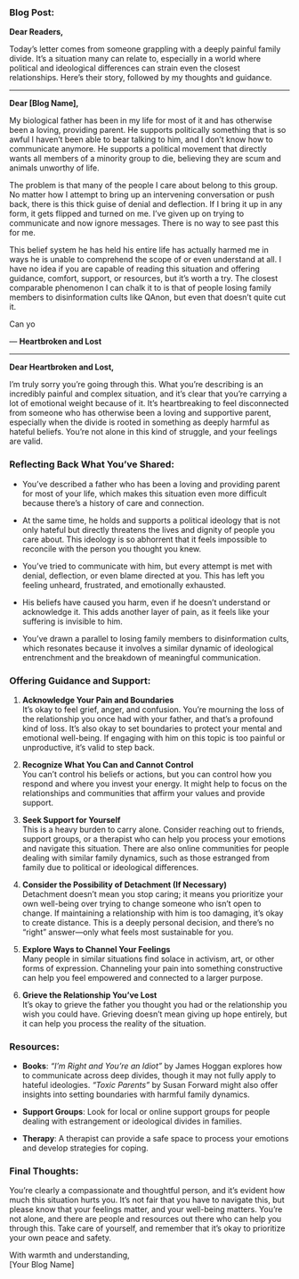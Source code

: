 ### **Blog Post**:

**Dear Readers,**

Today’s letter comes from someone grappling with a deeply painful family divide. It’s a situation many can relate to, especially in a world where political and ideological differences can strain even the closest relationships. Here’s their story, followed by my thoughts and guidance.

---

**Dear [Blog Name],**

My biological father has been in my life for most of it and has otherwise been a loving, providing parent. He supports politically something that is so awful I haven’t been able to bear talking to him, and I don’t know how to communicate anymore. He supports a political movement that directly wants all members of a minority group to die, believing they are scum and animals unworthy of life.

The problem is that many of the people I care about belong to this group. No matter how I attempt to bring up an intervening conversation or push back, there is this thick guise of denial and deflection. If I bring it up in any form, it gets flipped and turned on me. I’ve given up on trying to communicate and now ignore messages. There is no way to see past this for me.

This belief system he has held his entire life has actually harmed me in ways he is unable to comprehend the scope of or even understand at all. I have no idea if you are capable of reading this situation and offering guidance, comfort, support, or resources, but it’s worth a try. The closest comparable phenomenon I can chalk it to is that of people losing family members to disinformation cults like QAnon, but even that doesn’t quite cut it.

Can yo

— **Heartbroken and Lost**

---

**Dear Heartbroken and Lost,**

I’m truly sorry you’re going through this. What you’re describing is an incredibly painful and complex situation, and it’s clear that you’re carrying a lot of emotional weight because of it. It’s heartbreaking to feel disconnected from someone who has otherwise been a loving and supportive parent, especially when the divide is rooted in something as deeply harmful as hateful beliefs. You’re not alone in this kind of struggle, and your feelings are valid.

### **Reflecting Back What You’ve Shared:**

- You’ve described a father who has been a loving and providing parent for most of your life, which makes this situation even more difficult because there’s a history of care and connection.
    
- At the same time, he holds and supports a political ideology that is not only hateful but directly threatens the lives and dignity of people you care about. This ideology is so abhorrent that it feels impossible to reconcile with the person you thought you knew.
    
- You’ve tried to communicate with him, but every attempt is met with denial, deflection, or even blame directed at you. This has left you feeling unheard, frustrated, and emotionally exhausted.
    
- His beliefs have caused you harm, even if he doesn’t understand or acknowledge it. This adds another layer of pain, as it feels like your suffering is invisible to him.
    
- You’ve drawn a parallel to losing family members to disinformation cults, which resonates because it involves a similar dynamic of ideological entrenchment and the breakdown of meaningful communication.
    

### **Offering Guidance and Support:**

1. **Acknowledge Your Pain and Boundaries**  
    It’s okay to feel grief, anger, and confusion. You’re mourning the loss of the relationship you once had with your father, and that’s a profound kind of loss. It’s also okay to set boundaries to protect your mental and emotional well-being. If engaging with him on this topic is too painful or unproductive, it’s valid to step back.
    
2. **Recognize What You Can and Cannot Control**  
    You can’t control his beliefs or actions, but you can control how you respond and where you invest your energy. It might help to focus on the relationships and communities that affirm your values and provide support.
    
3. **Seek Support for Yourself**  
    This is a heavy burden to carry alone. Consider reaching out to friends, support groups, or a therapist who can help you process your emotions and navigate this situation. There are also online communities for people dealing with similar family dynamics, such as those estranged from family due to political or ideological differences.
    
4. **Consider the Possibility of Detachment (If Necessary)**  
    Detachment doesn’t mean you stop caring; it means you prioritize your own well-being over trying to change someone who isn’t open to change. If maintaining a relationship with him is too damaging, it’s okay to create distance. This is a deeply personal decision, and there’s no “right” answer—only what feels most sustainable for you.
    
5. **Explore Ways to Channel Your Feelings**  
    Many people in similar situations find solace in activism, art, or other forms of expression. Channeling your pain into something constructive can help you feel empowered and connected to a larger purpose.
    
6. **Grieve the Relationship You’ve Lost**  
    It’s okay to grieve the father you thought you had or the relationship you wish you could have. Grieving doesn’t mean giving up hope entirely, but it can help you process the reality of the situation.
    

### **Resources:**

- **Books**: _“I’m Right and You’re an Idiot”_ by James Hoggan explores how to communicate across deep divides, though it may not fully apply to hateful ideologies. _“Toxic Parents”_ by Susan Forward might also offer insights into setting boundaries with harmful family dynamics.
    
- **Support Groups**: Look for local or online support groups for people dealing with estrangement or ideological divides in families.
    
- **Therapy**: A therapist can provide a safe space to process your emotions and develop strategies for coping.
    

### **Final Thoughts:**

You’re clearly a compassionate and thoughtful person, and it’s evident how much this situation hurts you. It’s not fair that you have to navigate this, but please know that your feelings matter, and your well-being matters. You’re not alone, and there are people and resources out there who can help you through this. Take care of yourself, and remember that it’s okay to prioritize your own peace and safety.

With warmth and understanding,  
[Your Blog Name]


